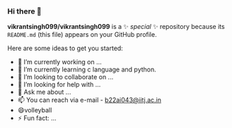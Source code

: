 ### Hi there 👋


**vikrantsingh099/vikrantsingh099** is a ✨ _special_ ✨ repository because its `README.md` (this file) appears on your GitHub profile.

Here are some ideas to get you started:

- 🔭 I’m currently working on ...
- 🌱 I’m currently learning c language and python.
- 👯 I’m looking to collaborate on ...
- 🤔 I’m looking for help with ...
- 💬 Ask me about ...
- 📫 You can reach via e-mail - b22ai043@iitj.ac.in
- 😄volleyball
- ⚡ Fun fact: ...

